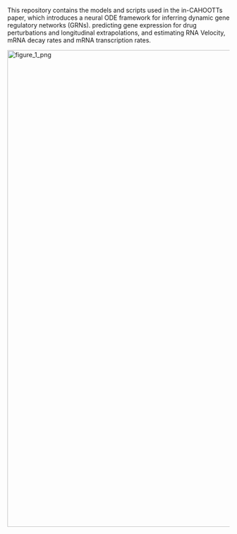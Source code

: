 This repository contains the models and scripts used in the in-CAHOOTTs paper, which introduces a neural ODE framework for inferring dynamic gene regulatory networks (GRNs). predicting gene expression for drug perturbations and longitudinal extrapolations, and estimating RNA Velocity, mRNA decay rates and mRNA transcription rates.

<img width="1920" height="1080" alt="figure_1_png" src="https://github.com/user-attachments/assets/c876e328-2c5e-4679-9d4a-2845249322e5" />
